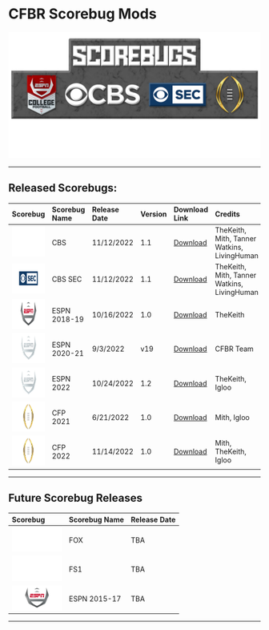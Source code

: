 # CFBR Scorebug Mods

<p align="center">
  <img width="750" src="assets/images/LogoShadow.png">
</p>

---------

## Released Scorebugs:
| **Scorebug** | **Scorebug Name** | **Release Date** | **Version** | **Download Link** | **Credits** |
|:--------|:-----|:----|:---|:----|:--|
| <img height="60" width="150" src="assets/images/CBS.png"> | CBS | 11/12/2022 | 1.1 |  [Download](https://github.com/dylanhale/ScorebugMods/blob/main/Scorebugs/CBS/index.md) | TheKeith, Mith, Tanner Watkins, LivingHuman
| <img height="60" width="150" src="assets/images/CBSSEC.png"> | CBS SEC | 11/12/2022 | 1.1 | [Download](https://github.com/dylanhale/ScorebugMods/blob/main/Scorebugs/CBS%20SEC/index.md) | TheKeith, Mith, Tanner Watkins, LivingHuman
| <img height="60" width="150" src="assets/images/ESPN15-20.png"> | ESPN 2018-19 | 10/16/2022 | 1.0 | [Download](https://github.com/dylanhale/ScorebugMods/blob/main/Scorebugs/ESPN%2018-19/index.md) | TheKeith
| <img height="60" width="150" src="assets/images/ESPN20-22.png"> | ESPN 2020-21 | 9/3/2022 | v19 | [Download](https://github.com/dylanhale/ScorebugMods/blob/main/Scorebugs/ESPN%202021/index.md) | CFBR Team
| <img height="60" width="150" src="assets/images/ESPN20-22.png"> | ESPN 2022 | 10/24/2022 | 1.2 | [Download](https://github.com/dylanhale/ScorebugMods/blob/main/Scorebugs/ESPN%202022/index.md) | TheKeith, Igloo
| <img height="60" width="150" src="assets/images/CFP.png"> | CFP 2021 | 6/21/2022 | 1.0 | [Download](https://github.com/dylanhale/ScorebugMods/blob/main/Scorebugs/CFP%202021/index.md) | Mith, Igloo
| <img height="60" width="150" src="assets/images/CFP.png"> | CFP 2022 | 11/14/2022 | 1.0 | [Download](https://github.com/dylanhale/ScorebugMods/blob/main/Scorebugs/CFP%202022/index.md) | Mith, TheKeith, Igloo

---------
## Future Scorebug Releases
| **Scorebug** | **Scorebug Name** | **Release Date** |
|:--------|:-----|:----|
| <img height="50" width="100" src="assets/images/FOX.png"> | FOX | TBA
| <img height="50" width="100" src="assets/images/FS1.png"> | FS1 | TBA
| <img height="50" width="100" src="assets/images/ESPN15-20.png"> | ESPN 2015-17 | TBA
---------
